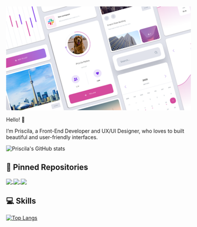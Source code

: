 
[![Priscila's GitHub Banner](Site_Background.png)](https://www.priscilamattos.com)



Hello! 🦄

I’m Priscila, a Front-End Developer and UX/UI Designer, who loves to built beautiful and user-friendly interfaces. 
</br>

![Priscila's GitHub stats](https://github-readme-stats.vercel.app/api?username=priscilamattos&show_icons=true&theme=omni)


## 📌 Pinned Repositories

<a href="https://github.com/priscilamattos/planted-project-1">
  <img align="center" src="https://github-readme-stats.vercel.app/api/pin/?username=priscilamattos&theme=omni&repo=planted-project-1" />
</a>
<a href="https://github.com/priscilamattos/arora_assignment-juno">
  <img align="center" src="https://github-readme-stats.vercel.app/api/pin/?username=priscilamattos&theme=omni&repo=arora_assignment-juno" />
</a>
<a href="https://github.com/priscilamattos/hire-it-canada-recruiting-agency">
  <img align="center" src="https://github-readme-stats.vercel.app/api/pin/?username=priscilamattos&theme=omni&repo=hire-it-canada-recruiting-agency" />
</a>


## 💻 Skills

[![Top Langs](https://github-readme-stats.vercel.app/api/top-langs/?username=priscilamattos&theme=omni&layout=omni)](https://github.com/priscilamattos/github-readme-stats)

